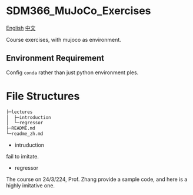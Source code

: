 # SDM366_MuJoCo_Exercises

[English](README.md) [中文](readme_zh.md)

Course exercises, with mujoco as environment.

## Environment Requirement

Config `conda` rather than just python environment ples.



# File Structures

```bash
├─lectures
│  ├─introduction
│  └─regressor
├─README.md
└─readme_zh.md
```

* intruduction

fail to imitate.

* regressor

The course on 24/3/224, Prof. Zhang provide a sample code, and here is a highly imitative one.
